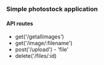 ### Simple photostock application

#### API routes
- get('/getallimages')
- get('/image/:filename')
- post('/upload') - 'file'
- delete('/files/:id)